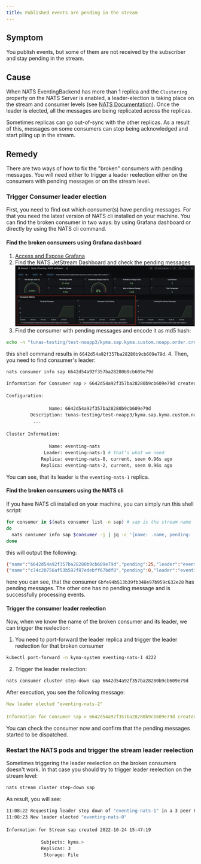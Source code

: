 ```yaml
---
title: Published events are pending in the stream
---
```


## Symptom

You publish events, but some of them are not received by the subscriber and stay pending in the stream.

## Cause

When NATS EventingBackend has more than 1 replica and the `Clustering` property on the NATS Server is enabled,
a leader-election is taking place on the stream and consumer levels (see [NATS Documentation](https://docs.nats.io/running-a-nats-service/configuration/clustering/jetstream_clustering)).
Once the leader is elected, all the messages are being replicated across the replicas.

Sometimes replicas can go out-of-sync with the other replicas.
As a result of this, messages on some consumers can stop being acknowledged and start piling up in the stream.  

## Remedy

There are two ways of how to fix the "broken" consumers with pending messages. You will need either to trigger a leader reelection either on the consumers
with pending messages or on the stream level.

### Trigger Consumer leader election
First, you need to find out which consumer(s) have pending messages. For that you need the latest version of NATS cli installed on your machine.
You can find the broken consumer in two ways: by using Grafana dashboard or directly by using the NATS cli command.

#### Find the broken consumers using Grafana dashboard

1. [Access and Expose Grafana](../../security/sec-06-access-expose-grafana.md)
2. Find the NATS JetStream Dashboard and check the pending messages
   ![Pending consumer](../../assets/grafana_pending_consumer.png)
3. Find the consumer with pending messages and encode it as md5 hash:
```bash
echo -n "tunas-testing/test-noapp3/kyma.sap.kyma.custom.noapp.order.created.v1" | md5
```
this shell command results in `6642d54a92f357ba28280b9cb609e79d`.
4. Then, you need to find consumer's leader:
```bash
nats consumer info sap 6642d54a92f357ba28280b9cb609e79d
```

```bash
Information for Consumer sap > 6642d54a92f357ba28280b9cb609e79d created 2022-10-24T15:49:43+02:00

Configuration:

                Name: 6642d54a92f357ba28280b9cb609e79d
         Description: tunas-testing/test-noapp3/kyma.sap.kyma.custom.noapp.order.created.v1
          ...

Cluster Information:

                Name: eventing-nats
              Leader: eventing-nats-1 # that's what we need
             Replica: eventing-nats-0, current, seen 0.96s ago
             Replica: eventing-nats-2, current, seen 0.96s ago
```
You can see, that its leader is the `eventing-nats-1` replica.

#### Find the broken consumers using the NATS cli
If you have NATS cli installed on your machine, you can simply run this shell script:
   ```bash
   for consumer in $(nats consumer list -n sap) # sap is the stream name
   do
     nats consumer info sap $consumer -j | jq -c '{name: .name, pending: .num_pending, leader: .cluster.leader}'
   done
   ```
this will output the following:
```bash
{"name":"6642d54a92f357ba28280b9cb609e79d","pending":25,"leader":"eventing-nats-1"}
{"name":"c74c20756af53b592f87edebff67bdf8","pending":0,"leader":"eventing-nats-0"}
```
here you can see, that the consumer `6bfe94b513b39fb348e97b959c632e28` has pending messages. The other one has no pending message and 
is successfully processing events. 

#### Trigger the consumer leader reelection

Now, when we know the name of the broken consumer and its leader, we can trigger the reelection:

1. You need to port-forward the leader replica and trigger the leader reelection for that broken consumer
```bash
kubectl port-forward -n kyma-system eventing-nats-1 4222  
```
2. Trigger the leader reelection:
```bash
nats consumer cluster step-down sap 6642d54a92f357ba28280b9cb609e79d
```
After execution, you see the following message:
```yaml
New leader elected "eventing-nats-2"

Information for Consumer sap > 6642d54a92f357ba28280b9cb609e79d created 2022-10-24T15:49:43+02:00
```
You can check the consumer now and confirm that the pending messages started to be dispatched.

### Restart the NATS pods and trigger the stream leader reelection

Sometimes triggering the leader reelection on the broken consumers doesn't work. In that case you should try to trigger leader reelection on the stream level:

```bash
nats stream cluster step-down sap
```
As result, you will see:
```bash
11:08:22 Requesting leader step down of "eventing-nats-1" in a 3 peer RAFT group
11:08:23 New leader elected "eventing-nats-0"

Information for Stream sap created 2022-10-24 15:47:19

             Subjects: kyma.>
             Replicas: 3
              Storage: File
```




